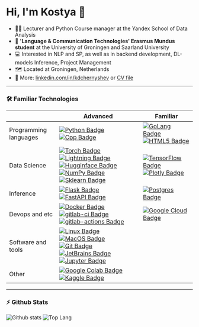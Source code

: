# Hi, I'm Kostya 👋

<!-- - 💼 Data Science at EPAM -->
- 👨‍🏫 Lecturer and Python Course manager at the Yandex School of Data Analysis
- 📄 **'Language & Communication Technologies' Erasmus Mundus student** at the University of Groningen and Saarland University
- 💻 Interested in NLP and SP, as well as in backend development, DL-models Inference, Project Management
- 🗺️ Located at Groningen, Netherlands
- 📝 More: [linkedin.com/in/kdchernyshev](https://www.linkedin.com/in/kdchernyshev/) or [CV file](https://github.com/k4black/k4black/blob/main/Chernyshev_CV_anonimized.pdf)

---

### 🛠️ Familiar Technologies


<!-- https://github.com/Ileriayo/markdown-badges -->
|                       | Advanced             | Familiar             |
|-----------------------|----------------------|----------------------|
| Programming languages | [![Python Badge](https://img.shields.io/badge/-Python-black?style=flat&logo=Python&logoColor=white)]() [![Cpp Badge](https://img.shields.io/badge/-C%2B%2B-black?style=flat&logo=c%2B%2B&logoColor=white)]() |  [![GoLang Badge](https://img.shields.io/badge/-GoLang-black?style=flat&logo=go&logoColor=white)]() [![HTML5 Badge](https://img.shields.io/badge/-HTML5-black?style=flat&logo=HTML5&logoColor=white)]()                                                                                                                                                                                                                                                                                                                                                                                                                                                                                                                                                                                                                                                                                         |
| Data Science          | [![Torch Badge](https://img.shields.io/badge/-PyTorch-black?style=flat&logo=PyTorch&logoColor=white)]() [![Lightning Badge](https://img.shields.io/badge/-PyTorch%20Lightning-black?style=flat&logo=PyTorch-Lightning&logoColor=white)]() [![Hugginface Badge](https://img.shields.io/badge/-Huggingface-black?style=flat&logo=Huggingface&logoColor=white)]() [![NumPy Badge](https://img.shields.io/badge/-NumPy-black?style=flat&logo=NumPy&logoColor=white)]() [![Sklearn Badge](https://img.shields.io/badge/-Sklearn-black?style=flat&logo=scikit-learn&logoColor=white)]() | [![TensorFlow Badge](https://img.shields.io/badge/-TensorFlow-black?style=flat&logo=TensorFlow&logoColor=white)]() [![Plotly Badge](https://img.shields.io/badge/-Plotly-black?style=flat&logo=Plotly&logoColor=white)]() |
| Inference             | [![Flask Badge](https://img.shields.io/badge/-Flask-black?style=flat&logo=Flask&logoColor=white)]() [![FastAPI Badge](https://img.shields.io/badge/-FastAPI-black?style=flat&logo=FastAPI&logoColor=white)]() | [![Postgres Badge](https://img.shields.io/badge/-Postgres-black?style=flat&logo=postgresql&logoColor=white)]()  |
| Devops and etc        | [![Docker Badge](https://img.shields.io/badge/-Docker-black?style=flat&logo=Docker&logoColor=white)]() [![gitlab-ci Badge](https://img.shields.io/badge/-GitLab%20CI-black?style=flat&logo=gitlab&logoColor=white)]() [![gitlab-actions Badge](https://img.shields.io/badge/-GitHub%20Actions-black?style=flat&logo=github&logoColor=white)]()   |  [![Google Cloud Badge](https://img.shields.io/badge/-Google%20Cloud-black?style=flat&logo=google-cloud&logoColor=white)]()                                                                                                                                                                                                                                                                                                                                                                                                                                                                                                                                                                                                                                                         |
| Software and tools    | [![Linux Badge](https://img.shields.io/badge/-Linux-black?style=flat&logo=Linux&logoColor=white)]() [![MacOS Badge](https://img.shields.io/badge/-MacOS-black?style=flat&logo=MacOS&logoColor=white)]() [![Git Badge](https://img.shields.io/badge/-Git-black?style=flat&logo=Git&logoColor=white)]() [![JetBrains Badge](https://img.shields.io/badge/-JetBrains-black?style=flat&logo=JetBrains&logoColor=white)]() [![Jupyter Badge](https://img.shields.io/badge/-Jupyter-black?style=flat&logo=Jupyter&logoColor=white)]()   |                                                                                                                                                                                                                                                                                                                                                                   |
| Other                 | [![Google Colab Badge](https://img.shields.io/badge/-GoogleColab-black?style=flat&logo=GoogleColab&logoColor=white)]() [![Kaggle Badge](https://img.shields.io/badge/-Kaggle-black?style=flat&logo=Kaggle&logoColor=white)]()  |                                                                                                                                                                                                                                                                                                                                                                                                                                                                                                                                                                                                                                                                                                                                                                             |



<!-- ---

### 🖥️ Major Projects

| Year | Title | Technologies |
| --- | --- | --- |
| 2021 | [Dataflow pipelines inference framework]() | [![Python Badge](https://img.shields.io/badge/-Python-black?style=flat&logo=Python&logoColor=white)]() [![FastAPI Badge](https://img.shields.io/badge/-FastAPI-black?style=flat&logo=FastAPI&logoColor=white)]() ||
| 2021 | [FastAPI extension for JWT auth](https://github.com/k4black/fastapi-jwt) | [![Python Badge](https://img.shields.io/badge/-Python-black?style=flat&logo=Python&logoColor=white)]() [![FastAPI Badge](https://img.shields.io/badge/-FastAPI-black?style=flat&logo=FastAPI&logoColor=white)]() |
| 2019 | [Kaggle pipelines lib]() | [![Python Badge](https://img.shields.io/badge/-Python-black?style=flat&logo=Python&logoColor=white)]() [![Pandas Badge](https://img.shields.io/badge/-Pandas-black?style=flat&logo=pandas&logoColor=white)]() [![Sklearn Badge](https://img.shields.io/badge/-Sklearn-black?style=flat&logo=scikit-learn&logoColor=white)]() |
| 2018 | [iHSE: app for summer educational camp]() | [![Flask Badge](https://img.shields.io/badge/-Flask-black?style=flat&logo=Flask&logoColor=white)]() [![HTML5 Badge](https://img.shields.io/badge/-HTML5-black?style=flat&logo=HTML5&logoColor=white)]() |
| 2016 | [Wierd story: android puzzle game]() | [![Java Badge](https://img.shields.io/badge/-Java-black?style=flat&logo=Java&logoColor=white)]() [![Java Badge](https://img.shields.io/badge/-Android-black?style=flat&logo=Android&logoColor=white)]() | -->


---

### ⚡ Github Stats

![Github stats](https://github-readme-stats.vercel.app/api?username=k4black&show_icons=true&count_private=true&hide_rank=true&line_height=24&hide=issues&custom_title=GitHub%20Stats)
![Top Lang](https://github-readme-stats.vercel.app/api/top-langs/?username=k4black&layout=compact&count_private=true&hide=Jupyter%20Notebook)



